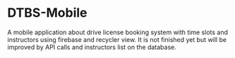 # DTBS-Mobile
A mobile application about drive license booking system with time slots and instructors using firebase and recycler view. It is not finished yet but will be improved by API calls and instructors list on the database.

